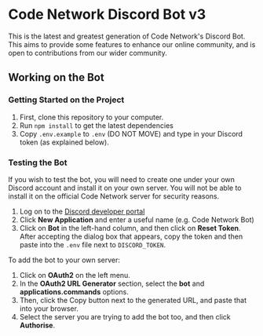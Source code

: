 # Code Network Discord Bot v3

This is the latest and greatest generation of Code Network's Discord Bot. This aims to provide some features to enhance our online community, and is open to contributions from our wider community.

## Working on the Bot

### Getting Started on the Project
1. First, clone this repository to your computer.
2. Run `npm install` to get the latest dependencies
3. Copy `.env.example` to `.env` (DO NOT MOVE) and type in your Discord token (as explained below).

### Testing the Bot
If you wish to test the bot, you will need to create one under your own Discord account and install it on your own server. You will not be able to install it on the official Code Network server for security reasons.

1. Log on to the [Discord developer portal](https://discord.com/developers/applications)
2. Click **New Application** and enter a useful name (e.g. Code Network Bot)
3. Click on **Bot** in the left-hand column, and then click on **Reset Token**. After accepting the dialog box that appears, copy the token and then paste into the `.env` file next to `DISCORD_TOKEN`.

To add the bot to your own server:
1. Click on **OAuth2** on the left menu.
2. In the **OAuth2 URL Generator** section, select the **bot** and **applications.commands** options.
3. Then, click the Copy button next to the generated URL, and paste that into your browser.
4. Select the server you are trying to add the bot too, and then click **Authorise**.
